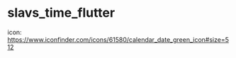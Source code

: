 # slavs_time_flutter

icon: https://www.iconfinder.com/icons/61580/calendar_date_green_icon#size=512